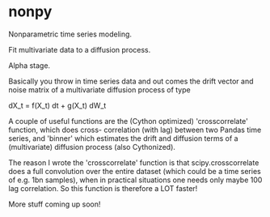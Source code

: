nonpy
=====

Nonparametric time series modeling.

Fit multivariate data to a diffusion process.

Alpha stage.

Basically you throw in time series data and out comes the drift vector and noise matrix of a multivariate diffusion process of type

dX_t = f(X_t) dt + g(X_t) dW_t

A couple of useful functions are the (Cython
optimized) 'crosscorrelate' function, which does cross-
correlation (with lag) between two Pandas time series,
and 'binner' which estimates the drift and diffusion
terms of a (multivariate) diffusion process (also
Cythonized).

The reason I wrote the 'crosscorrelate' function is
that scipy.crosscorrelate does a full convolution
over the entire dataset (which could be a time series
of e.g. 1bn samples), when in practical situations one
needs only maybe 100 lag correlation. So this function
is therefore a LOT faster!

More stuff coming up soon!
